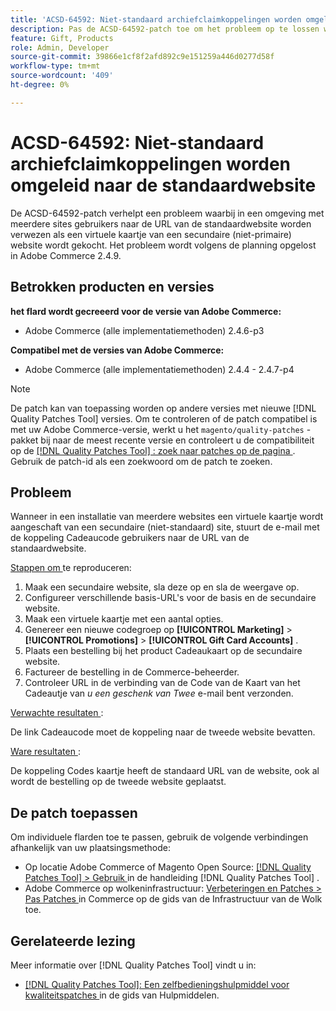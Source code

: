 ```yaml
---
title: 'ACSD-64592: Niet-standaard archiefclaimkoppelingen worden omgeleid naar de standaardwebsite'
description: Pas de ACSD-64592-patch toe om het probleem op te lossen waarbij in een installatie van meerdere websites de koppeling Cadeaucode in de e-mail de standaard URL van de website heeft wanneer een virtuele kaartje wordt aangeschaft op de secundaire (niet-standaard) website.
feature: Gift, Products
role: Admin, Developer
source-git-commit: 39866e1cf8f2afd892c9e151259a446d0277d58f
workflow-type: tm+mt
source-wordcount: '409'
ht-degree: 0%

---
```



# ACSD-64592: Niet-standaard archiefclaimkoppelingen worden omgeleid naar de standaardwebsite

De ACSD-64592-patch verhelpt een probleem waarbij in een omgeving met meerdere sites gebruikers naar de URL van de standaardwebsite worden verwezen als een virtuele kaartje van een secundaire (niet-primaire) website wordt gekocht. Het probleem wordt volgens de planning opgelost in Adobe Commerce 2.4.9.

## Betrokken producten en versies

**het flard wordt gecreeerd voor de versie van Adobe Commerce:**

* Adobe Commerce (alle implementatiemethoden) 2.4.6-p3

**Compatibel met de versies van Adobe Commerce:**

* Adobe Commerce (alle implementatiemethoden) 2.4.4 - 2.4.7-p4

>[!NOTE]
>
>De patch kan van toepassing worden op andere versies met nieuwe [!DNL Quality Patches Tool] versies. Om te controleren of de patch compatibel is met uw Adobe Commerce-versie, werkt u het `magento/quality-patches` -pakket bij naar de meest recente versie en controleert u de compatibiliteit op de [[!DNL Quality Patches Tool] : zoek naar patches op de pagina ](https://experienceleague.adobe.com/tools/commerce-quality-patches/index.html?lang=nl-NL) . Gebruik de patch-id als een zoekwoord om de patch te zoeken.

## Probleem

Wanneer in een installatie van meerdere websites een virtuele kaartje wordt aangeschaft van een secundaire (niet-standaard) site, stuurt de e-mail met de koppeling Cadeaucode gebruikers naar de URL van de standaardwebsite.

<u> Stappen om </u> te reproduceren:

1. Maak een secundaire website, sla deze op en sla de weergave op.
1. Configureer verschillende basis-URL&#39;s voor de basis en de secundaire website.
1. Maak een virtuele kaartje met een aantal opties.
1. Genereer een nieuwe codegroep op **[!UICONTROL Marketing]** > **[!UICONTROL Promotions]** > **[!UICONTROL Gift Card Accounts]** .
1. Plaats een bestelling bij het product Cadeaukaart op de secundaire website.
1. Factureer de bestelling in de Commerce-beheerder.
1. Controleer URL in de verbinding van de Code van de Kaart van het Cadeautje van *u een geschenk van Twee* e-mail bent verzonden.

<u> Verwachte resultaten </u>:

De link Cadeaucode moet de koppeling naar de tweede website bevatten.

<u> Ware resultaten </u>:

De koppeling Codes kaartje heeft de standaard URL van de website, ook al wordt de bestelling op de tweede website geplaatst.

## De patch toepassen

Om individuele flarden toe te passen, gebruik de volgende verbindingen afhankelijk van uw plaatsingsmethode:

* Op locatie Adobe Commerce of Magento Open Source: [[!DNL Quality Patches Tool] > Gebruik ](/help/tools/quality-patches-tool/usage.md) in de handleiding [!DNL Quality Patches Tool] .
* Adobe Commerce op wolkeninfrastructuur: [ Verbeteringen en Patches > Pas Patches ](https://experienceleague.adobe.com/docs/commerce-cloud-service/user-guide/develop/upgrade/apply-patches.html?lang=nl-NL) in Commerce op de gids van de Infrastructuur van de Wolk toe.

## Gerelateerde lezing

Meer informatie over [!DNL Quality Patches Tool] vindt u in:
* [[!DNL Quality Patches Tool]: Een zelfbedieningshulpmiddel voor kwaliteitspatches ](/help/tools/quality-patches-tool/quality-patches-tool-to-self-serve-quality-patches.md) in de gids van Hulpmiddelen.
